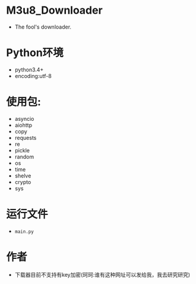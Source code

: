 # M3u8_Downloader
- The fool's downloader.
# Python环境
- python3.4+
- encoding:utf-8
# 使用包:
- asyncio
- aiohttp
- copy
- requests
- re
- pickle
- random
- os
- time
- shelve
- crypto
- sys
# 运行文件
- `main.py`
# 作者
- 下载器目前不支持有key加密(珂珂:谁有这种网址可以发给我，我去研究研究)
